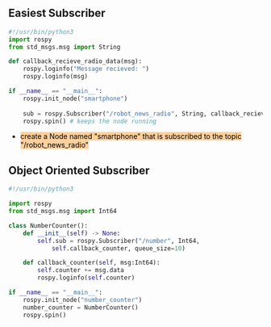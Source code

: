 ## Easiest Subscriber
```python
#!/usr/bin/python3
import rospy
from std_msgs.msg import String

def callback_recieve_radio_data(msg):
	rospy.loginfo("Message recieved: ")
	rospy.loginfo(msg)

if __name__ == "__main__":
	rospy.init_node("smartphone")
	
	sub = rospy.Subscriber("/robot_news_radio", String, callback_recieve_radio_data)
	rospy.spin() # keeps the node running
```
- <mark style="background: #FFB86CA6;">create a Node named "smartphone" that is subscribed to the topic "/robot_news_radio"</mark>

## Object Oriented Subscriber
```python
#!/usr/bin/python3

import rospy
from std_msgs.msg import Int64

class NumberCounter():
    def __init__(self) -> None:
        self.sub = rospy.Subscriber("/number", Int64, 
	        self.callback_counter, queue_size=10)

    def callback_counter(self, msg:Int64):
        self.counter += msg.data
        rospy.loginfo(self.counter)

if __name__ == "__main__":
    rospy.init_node("number_counter")
    number_counter = NumberCounter()
    rospy.spin()
```